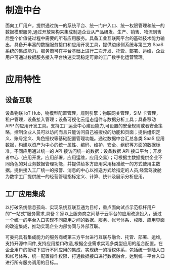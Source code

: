# 制造中台

面向工厂用户，提供通过统一的系统平台、统一门户入口、统一权限管理和统一的数据模型服务,通过开放架构来集成制造企业从产品研发、生产、销售、物流到售后整个价值链过程中需要的所有应用服务。具备工业互联网平台的基础技术能力输出，具备开丰富的数据服务接口和应用开发工具，提供边缘侧系统与第三方 SaaS 系统的集成能力。服务商可在平台基础上进行二次开发、托管、部署、运维，企业用户可通过数据服务接入平台快速实现稳定可靠的工厂数字化运营管理。

# 应用特性

## 设备互联

设备物联 IoT Hub，物模型配置管理，规则引擎；物联网关管理，SIM 卡管理，租户管理，设备接入管理；设备可视化云组态组件与数据分析工具；具备移动 APP 的应用开发工具。支持工厂运营中心建设能力,可设置的安全规则或者安全策略，控制企业人员可以访问而且只能访问自己被授权的功能和页面；提供组织定义、账号定义、角色授权等基础配置管理功能。通过数据中台汇总各类 SaaS 应用数据，构建以资产为中心的统一属性、编码、维护、安全、组织等方面的数据标准，不同应用通过统一的 API 接访问统一的数据；设备数据 API 接口平台；开发者中心（应用开发，应用部署，应用运维，应用交易）；可根据主数据提供企业不同角色的对业务数据管理功能，并提供给多方应用采用标准统一的方式使用主数据。提供接入工厂统一的报警、消息的中心以推送方式给指定的人员,经营驾驶舱为数字工厂提供统一的经营管理指标定义、计算、统计及展示分析应用。

## 工厂应用集成

以打破系统信息孤岛、实现系统互联互通为目标，重点面向试点示范标杆用户的“一站式”服务需求,具备 2 家以上服务商之间基于云平台的应用改造投入，通过一个统一的平台入口实现不同应用之间的数据、服务、帐号体系、权限、应用界面的改造集成，推动实现企业内部协同与外部互联。

可委托具有集成能力的服务商或第三方平台进行互联与融合、托管、部署、运维,支持开源中间件,支持应用接口改造,根据企业需求实现多类型应用的组合配置。在企业用户的授权下进行不同应用的集成，实现统一的授权体系，包括统一登陆入口和帐号体系，统一配置操作权限，打通数据接口进行数据融合，达到统一平台入口进行所有服务调用的目标。。
